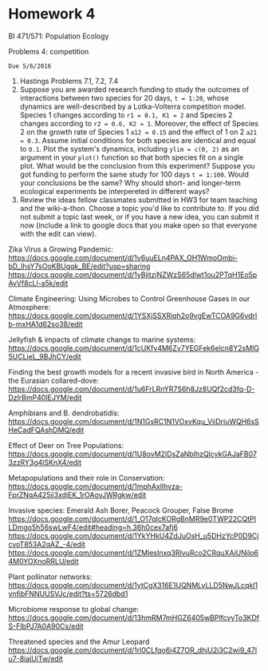 # Homework 4

BI 471/571:  Population Ecology     	

Problems 4: competition

`Due 5/6/2016`
 
1. Hastings Problems 7.1, 7.2, 7.4
2. Suppose you are awarded research funding to study the outcomes of interactions between two species for 20 days, `t = 1:20`, whose dynamics are well-described by a Lotka-Volterra competition model. Species 1 changes according to `r1 = 0.1, K1 = 2` and Species 2 changes according to `r2 = 0.6, K2 = 1`. Moreover, the effect of Species 2 on the growth rate of Species 1 `a12 = 0.15` and the effect of 1 on 2 `a21 = 0.3`. Assume initial conditions for both species are identical and equal to `0.1`. Plot the system's dynamics, including `ylim = c(0, 2)` as an argument in your `plot()` function so that both species fit on a single plot. What would be the conclusion from this experiment? Suppose you got funding to perform the same study for 100 days `t = 1:100`. Would your conclusions be the same? Why should short- and longer-term ecological experiments be interpereted in different ways?
3. Review the ideas fellow classmates submitted in HW3 for team teaching and the wiki-a-thon.  Choose a topic you'd like to contribute to.  If you did not submit a topic last week, or if you have a new idea, you can submit it now (include a link to google docs that you make open so that everyone with the edit can view).

Zika Virus a Growing Pandemic: 
https://docs.google.com/document/d/1v6uuELn4PAX_OH1WmoOmbi-bD_IhsY7sOoKBUqqk_BE/edit?usp=sharing
https://docs.google.com/document/d/1yBjitzjNZWzS65dlwt1ou2PTqH1Eo5pAvVf8cLl-a5k/edit

Climate Engineering: Using Microbes to Control Greenhouse Gases in our Atmosphere:  https://docs.google.com/document/d/1YSXjSSXRiqh2o9vgEwTCOA9G6vdrIb-mxHA1d62so38/edit

Jellyfish & impacts of climate change to marine systems:  https://docs.google.com/document/d/1cUKfy4M6Zv7YEGFek6elcn8Y2sMlG5UCLieL_9BJhCY/edit

Finding the best growth models for a recent invasive bird in North America - the Eurasian collared-dove:  https://docs.google.com/document/d/1u6FrLRnYR7S6h8Jz8UQf2cd3fq-D-DzlrBmP40IEJYM/edit

Amphibians and B. dendrobatidis:  https://docs.google.com/document/d/1N1GsRC1N1VOxvKqu_ViiDriuWQH6sSHeCadFQAshDMQ/edit

Effect of Deer on Tree Populations: https://docs.google.com/document/d/1U8ovM2IDsZaNbIhzQlcykGAJaFB073zzRY3g4lSKnX4/edit

Metapopulations and their role in Conservation:  https://docs.google.com/document/d/1mphAxllhvza-FprZNqA425ij3xdjEK_1rOAovJWRgkw/edit

Invasive species:  Emerald Ash Borer, Peacock Grouper, False Brome https://docs.google.com/document/d/1_O17qIcKORgBnMR9e0TWP22CQtPILDmgo5h56swLwF4/edit#heading=h.36h0cex7afj6
https://docs.google.com/document/d/1YkYHkU4ZdJuOsH_u5DHzYcP0D9CjcvoT853A2qAZ_-4/edit
https://docs.google.com/document/d/1ZMlesInxq3RIvuRco2CRquXAiUNjIo64M0YOXnoRRLU/edit

Plant pollinator networks:  https://docs.google.com/document/d/1ytCgX316E1UQNMLyLLD5NwJLcqkl1ynfibFNNUUSVJc/edit?ts=5726dbd1

Microbiome response to global change:  https://docs.google.com/document/d/13hmRM7mHGZ6405wBPlfcvyTo3KDfS-FlbPJ7A0A90Cs/edit

Threatened species and the Amur Leopard https://docs.google.com/document/d/1rl0CLfqo6i4Z7OR_dhjU2i3C2wi9_47lu7-8iaiUiTw/edit













